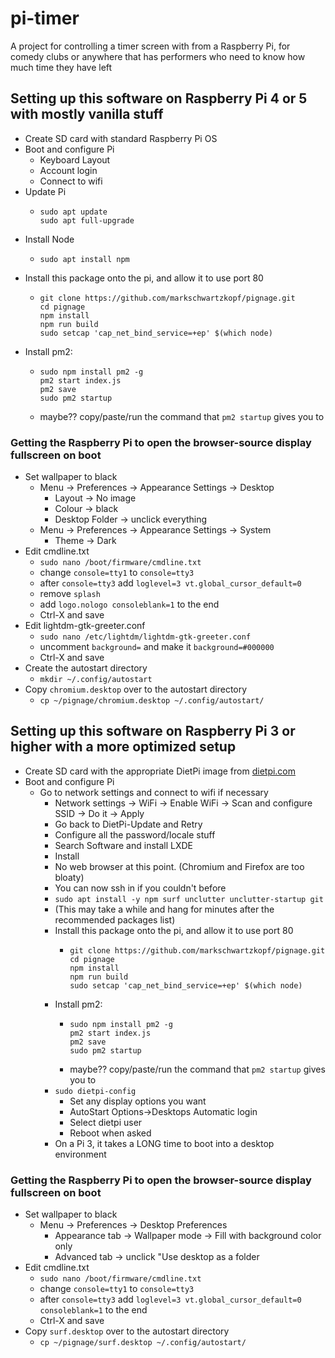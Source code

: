 # pi-timer

A project for controlling a timer screen with from a Raspberry Pi, for comedy clubs or anywhere that has performers who need to know how much time they have left

## Setting up this software on Raspberry Pi 4 or 5 with mostly vanilla stuff

- Create SD card with standard Raspberry Pi OS
- Boot and configure Pi
  - Keyboard Layout
  - Account login
  - Connect to wifi
- Update Pi
  - ```
    sudo apt update
    sudo apt full-upgrade
    ```
- Install Node
  - ```
    sudo apt install npm
    ```
- Install this package onto the pi, and allow it to use port 80
  - ```
    git clone https://github.com/markschwartzkopf/pignage.git
    cd pignage
    npm install
    npm run build
    sudo setcap 'cap_net_bind_service=+ep' $(which node)
    ```
- Install pm2:
  - ```
    sudo npm install pm2 -g
    pm2 start index.js
    pm2 save
    sudo pm2 startup
    ```
  - maybe?? copy/paste/run the command that `pm2 startup` gives you to

### Getting the Raspberry Pi to open the browser-source display fullscreen on boot

- Set wallpaper to black
  - Menu -> Preferences -> Appearance Settings -> Desktop
    - Layout -> No image
    - Colour -> black
    - Desktop Folder -> unclick everything
  - Menu -> Preferences -> Appearance Settings -> System
    - Theme -> Dark
- Edit cmdline.txt
  - `sudo nano /boot/firmware/cmdline.txt`
  - change `console=tty1` to `console=tty3`
  - after `console=tty3` add `loglevel=3 vt.global_cursor_default=0`
  - remove `splash`
  - add `logo.nologo consoleblank=1` to the end
  - Ctrl-X and save
- Edit lightdm-gtk-greeter.conf
  - `sudo nano /etc/lightdm/lightdm-gtk-greeter.conf`
  - uncomment `background=` and make it `background=#000000`
  - Ctrl-X and save
- Create the autostart directory
  - `mkdir ~/.config/autostart`
- Copy `chromium.desktop` over to the autostart directory
  - `cp ~/pignage/chromium.desktop ~/.config/autostart/`

## Setting up this software on Raspberry Pi 3 or higher with a more optimized setup

- Create SD card with the appropriate DietPi image from [dietpi.com](https://dietpi.com)
- Boot and configure Pi
  - Go to network settings and connect to wifi if necessary
    - Network settings -> WiFi -> Enable WiFi -> Scan and configure SSID -> Do it -> Apply
    - Go back to DietPi-Update and Retry
    - Configure all the password/locale stuff
    - Search Software and install LXDE
    - Install
    - No web browser at this point. (Chromium and Firefox are too bloaty)
    - You can now ssh in if you couldn't before
    - `sudo apt install -y npm surf unclutter unclutter-startup git`
    - (This may take a while and hang for minutes after the recommended packages list)
    - Install this package onto the pi, and allow it to use port 80
      - ```
        git clone https://github.com/markschwartzkopf/pignage.git
        cd pignage
        npm install
        npm run build
        sudo setcap 'cap_net_bind_service=+ep' $(which node)
        ```
    - Install pm2:
      - ```
        sudo npm install pm2 -g
        pm2 start index.js
        pm2 save
        sudo pm2 startup
        ```
      - maybe?? copy/paste/run the command that `pm2 startup` gives you to
    - `sudo dietpi-config`
      - Set any display options you want
      - AutoStart Options->Desktops Automatic login
      - Select dietpi user
      - Reboot when asked
    - On a Pi 3, it takes a LONG time to boot into a desktop environment

### Getting the Raspberry Pi to open the browser-source display fullscreen on boot

- Set wallpaper to black
  - Menu -> Preferences -> Desktop Preferences
    - Appearance tab -> Wallpaper mode -> Fill with background color only
    - Advanced tab -> unclick "Use desktop as a folder
- Edit cmdline.txt
  - `sudo nano /boot/firmware/cmdline.txt`
  - change `console=tty1` to `console=tty3`
  - after `console=tty3` add `loglevel=3 vt.global_cursor_default=0 consoleblank=1` to the end
  - Ctrl-X and save
- Copy `surf.desktop` over to the autostart directory
  - `cp ~/pignage/surf.desktop ~/.config/autostart/`
